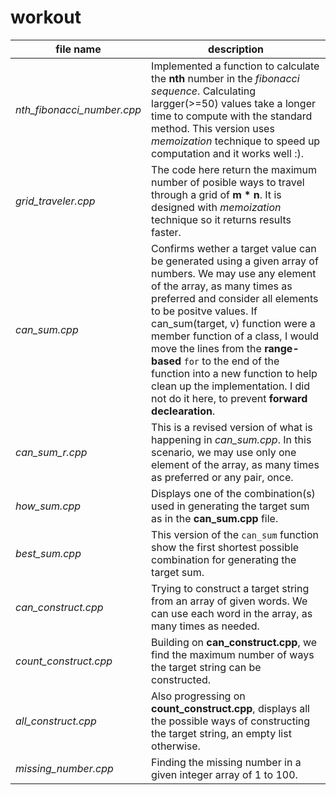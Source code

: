 # workout


|file name | description |
|--------- | ----------- |
|_nth_fibonacci_number.cpp_ | Implemented a function to calculate the __nth__ number in the _fibonacci sequence_. Calculating largger(>=50) values take a longer time to compute with the standard method. This version uses _memoization_ technique to speed up computation and it works well :).|
|_grid_traveler.cpp_ | The code here return the maximum number of posible ways to travel through a grid of __m * n__. It is designed with _memoization_ technique so it returns results faster.|
|_can_sum.cpp_ | Confirms wether a target value can be generated using a given array of numbers. We may use any element of the array, as many times as preferred and consider all elements to be positve values.  If can_sum(target, v) function were a member function of a class, I would move the lines from the __range-based__ `for` to the end of the function into a new function to help clean up the implementation. I did not do it here, to prevent __forward declearation__.|
|_can_sum_r.cpp_ | This is a revised version of what is happening in _can_sum.cpp_. In this scenario, we may use only one element of the array, as many times as preferred or any pair, once.|
|_how_sum.cpp_ | Displays one of the combination(s) used in generating the target sum as in the __can_sum.cpp__ file.|
|_best_sum.cpp_ | This version of the `can_sum` function show the first shortest possible combination for generating the target sum.|
|_can_construct.cpp_ | Trying to construct a target string from an array of given words. We can use each word in the array, as many times as needed.|
|_count_construct.cpp_ | Building on __can_construct.cpp__, we find the maximum number of ways the target string can be constructed.|
|_all_construct.cpp_ | Also progressing on __count_construct.cpp__, displays all the possible ways of constructing the target string, an empty list otherwise.|
|_missing_number.cpp_ |  Finding the missing number in a given integer array of 1 to 100.|
